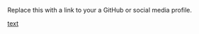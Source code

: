 Replace this with a link to your a GitHub or social media profile.

[text](https://Anandsuresh2003/markdown-portfolio.com) 
